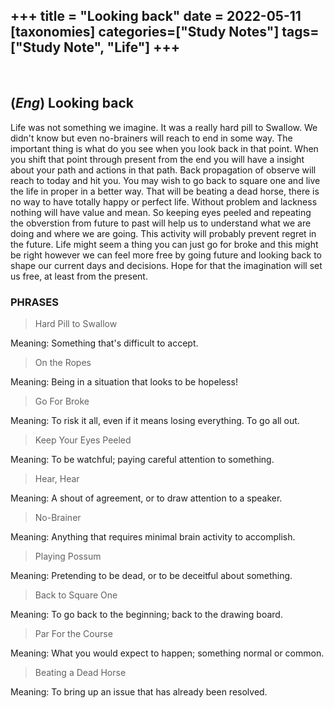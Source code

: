 +++
title = "Looking back"
date = 2022-05-11
[taxonomies]
categories=["Study Notes"]
tags=["Study Note", "Life"]
+++
---
<br>

## (*Eng*) Looking back
Life was not something we imagine. It was a really hard pill to Swallow. We didn't know but even no-brainers will reach to end in some way. The important thing is what do you see when you look back in that point. When you shift that point through present from the end you will have a insight about your path and actions in that path. Back propagation of observe will reach to today and hit you. You may wish to go back to square one and live the life in proper in a better way. That will be beating a dead horse, there is no way to have totally happy or perfect life. Without problem and lackness nothing will have value and mean. So keeping eyes peeled and repeating the obverstion from future to past will help us to understand what we are doing and where we are going. This activity will probably prevent regret in the future. Life might seem a thing you can just go for broke and this might be right however we can feel more free by going future and looking back to shape our current days and decisions. Hope for that the imagination will set us free, at least from the present.


### PHRASES
>Hard Pill to Swallow

Meaning: Something that's difficult to accept.

>On the Ropes

Meaning: Being in a situation that looks to be hopeless!

>Go For Broke

Meaning: To risk it all, even if it means losing
everything. To go all out.

>Keep Your Eyes Peeled

Meaning: To be watchful; paying careful attention to something.

>Hear, Hear

Meaning: A shout of agreement, or to draw attention to a speaker.

>No-Brainer

Meaning: Anything that requires minimal brain activity to accomplish.

>Playing Possum

Meaning: Pretending to be dead, or to be deceitful about something.

>Back to Square One

Meaning: To go back to the beginning; back to the drawing board.

>Par For the Course

Meaning: What you would expect to happen; something normal or common.

>Beating a Dead Horse

Meaning: To bring up an issue that has already been resolved.